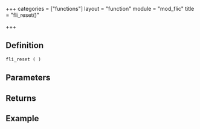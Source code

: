 +++
categories = ["functions"]
layout = "function"
module = "mod_flic"
title = "fli_reset()"

+++

## Definition

    fli_reset ( )

## Parameters

## Returns

## Example

